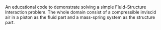 An educational code to demonstrate solving a simple Fluid-Structure Interaction problem. The whole domain consist of a compressible inviscid air in a piston as the fluid part and a mass-spring system as the structure part.
